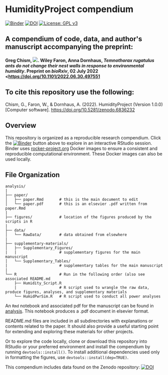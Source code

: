 # HumidityProject compendium

[![Binder](https://mybinder.org/badge_logo.svg)](https://mybinder.org/v2/gh/Gchism94/HumidityProject/HEAD)
[![DOI](https://zenodo.org/badge/433160667.svg)](https://zenodo.org/badge/latestdoi/433160667)
[![License: GPL v3](https://img.shields.io/badge/License-GPLv3-blue.svg)](https://www.gnu.org/licenses/gpl-3.0)

## A compendium of code, data, and author's manuscript accompanying the preprint:

#### Greg Chism, [![](https://orcid.org/sites/default/files/images/orcid_16x16.png)](https://orcid.org/0000-0002-5478-2445). Wiley Faron, Anna Dornhaus, *Temnothorax rugatulus ants do not change their nest walls in response to environmental humidity*. Preprint on *bioRxiv*, 02 July 2022 <https://doi.org/10.1101/2022.06.30.497551
>

## To cite this repository use the following: 

Chism, G., Faron, W., & Dornhaus, A. (2022). HumidityProject (Version 1.0.0) [Computer software]. https://doi.org/10.5281/zenodo.6836232

## Overview
This repository is organized as a reproducible research compendium. 
Click the [![Binder](http://mybinder.org/badge.svg)](http://beta.mybinder.org/v2/gh/Gchism94/HumidityProject/main?urlpath=rstudio) button above to explore in an interactive RStudio session.  Binder uses [rocker-project.org](https://rocker-project.org) Docker images to ensure a consistent and reproducible computational environment.  These Docker images can also be used locally.  

## File Organization

    analysis/
    |
    ├── paper/
    │   ├── paper.Rmd       # this is the main document to edit
    │   └── paper.pdf       # this is an elsevier .pdf written from paper.Rmd
    |
    ├── figures/            # location of the figures produced by the scripts in R
    |
    ├── data/
    │   └── RawData/        # data obtained from elsewhere
    |   
    ├── supplementary-materials/
    │   ├── Supplementary_Figures/     
    |   |                   # supplementary figures for the main manuscript
    │   └── Supplementary_Tables/      
    |                       # supplementary tables for the main manuscript 
    |
    └── R                   # Run in the following order (also see associated README.md
        ├── Humidity_Script.R
        |                   # R script used to wrangle the raw data, produce figures, analyses, and supplementary materials
        └── HumidPwrSim.R   # R script used to conduct all power analyses 
        

An `Rmd` notebook and associated pdf for the manuscript can be found in [analysis](/paper). This notebook produces a .pdf document in elsevier format.  

README.md files are included in all subdirectories with explanations or contents related to the paper. It should also provide a useful starting point for extending and exploring these materials for other projects.

Or to explore the code locally, clone or download this repository into RStudio or your preferred environment and install the compendium by running `devtools::install()`.  To install additional dependencies used only in formatting the figures, use `devtools::install(dep=TRUE)`.  


This compendium includes data found on the Zenodo repository: 
[![DOI](https://zenodo.org/badge/DOI/10.5281/zenodo.6780270.svg)](https://doi.org/10.5281/zenodo.6780270)


